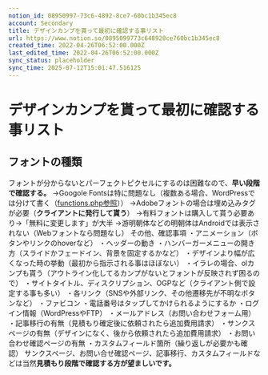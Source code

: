 ```yaml
---
notion_id: 08950997-73c6-4892-8ce7-60bc1b345ec8
account: Secondary
title: デザインカンプを貰って最初に確認する事リスト
url: https://www.notion.so/0895099773c648928ce760bc1b345ec8
created_time: 2022-04-26T06:52:00.000Z
last_edited_time: 2022-04-26T06:52:00.000Z
sync_status: placeholder
sync_time: 2025-07-12T15:01:47.516125
---
```

# デザインカンプを貰って最初に確認する事リスト

## **フォントの種類**
フォントが分からないとパーフェクトピクセルにするのは困難なので、**早い段階で確認する。**
→Googole Fontsは特に問題なし（複数ある場合、WordPressでは分けて書く（[functions.php参照](/479c64bb695b40748befd665af7f3cb6)））
→Adobeフォントの場合は埋め込みタグが必要（**クライアントに発行して貰う**）
→有料フォントは購入して貰う必要あり→「無料に変更します」が大半
→游明朝体などの明朝体はAndroidでは表示されない（Webフォントなら問題なし）
その他、確認事項
・アニメーション（ボタンやリンクのhoverなど）
・ヘッダーの動き
・ハンバーガーメニューの開き方（スライドかフェードイン、背景を固定するかなど）
・デザインより幅が広くなった時の挙動（最初から指示される事はほぼない）
・イラレの場合、olカンプも貰う（アウトライン化してるカンプがないとフォントが反映されず困るので）
・サイトタイトル、ディスクリプション、OGPなど（クライアント側で設定する事も多い）
・各リンク（SNSや外部リンク、その他遷移先が不明なボタンなど）
・ファビコン
・電話番号はタップしてかけられるようにするか
・ログイン情報（WordPressやFTP）
・メールアドレス（お問い合わせフォーム用）
・記事移行の有無（見積もり確定後に依頼されたら追加費用請求）
・サンクスページの有無（デザインになく、後から依頼されたら追加費用請求）
・お問い合わせ確認ページの有無
・カスタムフィールド箇所（繰り返しが必要かも確認）
サンクスページ、お問い合せ確認ページ、記事移行、カスタムフィールドなどは当然**見積もり段階で確認する方が望ましいです。**